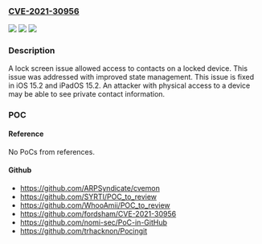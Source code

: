 ### [CVE-2021-30956](https://cve.mitre.org/cgi-bin/cvename.cgi?name=CVE-2021-30956)
![](https://img.shields.io/static/v1?label=Product&message=iOS%20and%20iPadOS&color=blue)
![](https://img.shields.io/static/v1?label=Version&message=%3C%2015.2%20&color=brighgreen)
![](https://img.shields.io/static/v1?label=Vulnerability&message=An%20attacker%20with%20physical%20access%20to%20a%20device%20may%20be%20able%20to%20see%20private%20contact%20information&color=brighgreen)

### Description

A lock screen issue allowed access to contacts on a locked device. This issue was addressed with improved state management. This issue is fixed in iOS 15.2 and iPadOS 15.2. An attacker with physical access to a device may be able to see private contact information.

### POC

#### Reference
No PoCs from references.

#### Github
- https://github.com/ARPSyndicate/cvemon
- https://github.com/SYRTI/POC_to_review
- https://github.com/WhooAmii/POC_to_review
- https://github.com/fordsham/CVE-2021-30956
- https://github.com/nomi-sec/PoC-in-GitHub
- https://github.com/trhacknon/Pocingit


